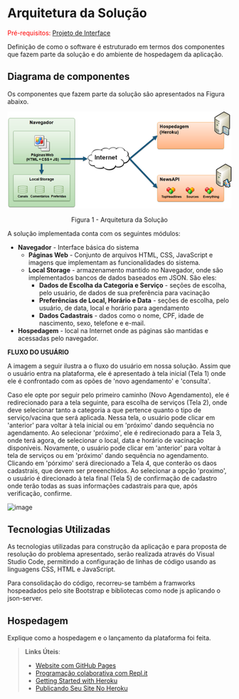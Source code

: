 # Arquitetura da Solução

<span style="color:red">Pré-requisitos: <a href="3-Projeto de Interface.md"> Projeto de Interface</a></span>

Definição de como o software é estruturado em termos dos componentes que fazem parte da solução e do ambiente de hospedagem da aplicação.

## Diagrama de componentes

Os componentes que fazem parte da solução são apresentados na Figura abaixo.

![Diagrama de Componentes](img/componentes.png)
<center>Figura 1 - Arquitetura da Solução</center>

A solução implementada conta com os seguintes módulos:
- **Navegador** - Interface básica do sistema  
  - **Páginas Web** - Conjunto de arquivos HTML, CSS, JavaScript e imagens que implementam as funcionalidades do sistema.
   - **Local Storage** - armazenamento mantido no Navegador, onde são implementados bancos de dados baseados em JSON. São eles: 
     - **Dados de Escolha da Categoria e Serviço** - seções de escolha, pelo usuário, de dados de sua preferência para vacinação 
     - **Preferências de Local, Horário e Data** - seções de escolha, pelo usuário, de data, local e horário para agendamento
     - **Dados Cadastrais** - dados como o nome, CPF, idade de nascimento, sexo, telefone e e-mail.
 - **Hospedagem** - local na Internet onde as páginas são mantidas e acessadas pelo navegador. 

**FLUXO DO USUÁRIO**

A imagem a seguir ilustra a o fluxo do usuário em nossa solução. Assim
que o usuário entra na plataforma, ele é apresentado à tela inicial
(Tela 1) onde ele é confrontado com as opões de 'novo agendamento' e 'consulta'.

Caso ele opte por seguir pelo primeiro caminho (Novo Agendamento), ele é
redirecionado para a tela seguinte, para escolha de serviços (Tela 2), onde deve selecionar tanto a categoria a que pertence quanto o tipo de serviço/vacina que será aplicada. Nessa tela, o usuário pode clicar em 'anterior' para voltar à tela inicial ou em 'próximo' dando sequência no agendamento. Ao selecionar 'próximo', ele é redirecionado para a Tela 3, onde terá agora, de selecionar o local, data e horário de vacinação disponíveis. Novamente, o usuário pode clicar em 'anterior' para voltar à tela de serviços ou em 'próximo' dando sequência no agendamento. Clicando em 'pórximo' será direcionado a Tela 4, que conterão os daos cadastrais, que devem ser preeenchidos. Ao selecionar a opção 'proximo', o usuário é direcionado à tela final (Tela 5) de confirmação de cadastro onde terão todas as suas informações cadastrais para que, após verificação, confirme.

![image](https://user-images.githubusercontent.com/81273377/124307185-d4866e80-db3d-11eb-94bd-f761bd87f285.png)


## Tecnologias Utilizadas

As tecnologias utilizadas para construção da aplicação e para proposta de resolução do problema apresentado, serão realizada através do Visual Studio Code, permitindo a configuração de linhas de código usando as linguagens CSS, HTML e JavaScript. 

Para consolidação do código, recorreu-se também a framworks hospeadados pelo site Bootstrap e bibliotecas como node js aplicando o json-server.


## Hospedagem

Explique como a hospedagem e o lançamento da plataforma foi feita.

> **Links Úteis**:
>
> - [Website com GitHub Pages](https://pages.github.com/)
> - [Programação colaborativa com Repl.it](https://repl.it/)
> - [Getting Started with Heroku](https://devcenter.heroku.com/start)
> - [Publicando Seu Site No Heroku](http://pythonclub.com.br/publicando-seu-hello-world-no-heroku.html)
